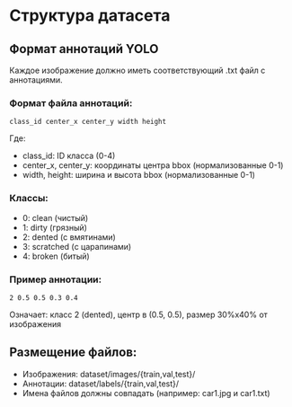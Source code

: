 # Структура датасета

## Формат аннотаций YOLO

Каждое изображение должно иметь соответствующий .txt файл с аннотациями.

### Формат файла аннотаций:
```
class_id center_x center_y width height
```

Где:
- class_id: ID класса (0-4)
- center_x, center_y: координаты центра bbox (нормализованные 0-1)
- width, height: ширина и высота bbox (нормализованные 0-1)

### Классы:
- 0: clean (чистый)
- 1: dirty (грязный)
- 2: dented (с вмятинами)
- 3: scratched (с царапинами)
- 4: broken (битый)

### Пример аннотации:
```
2 0.5 0.5 0.3 0.4
```
Означает: класс 2 (dented), центр в (0.5, 0.5), размер 30%x40% от изображения

## Размещение файлов:
- Изображения: dataset/images/{train,val,test}/
- Аннотации: dataset/labels/{train,val,test}/
- Имена файлов должны совпадать (например: car1.jpg и car1.txt)
